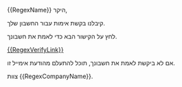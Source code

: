 {{RegexName}} היקר,

קיבלנו בקשת אימות עבור החשבון שלך.

לחץ על הקישור הבא כדי לאמת את חשבונך.

<a href="{{RegexVerifyLink}}">{{RegexVerifyLink}}</a>

אם לא ביקשת לאמת את חשבונך, תוכל להתעלם מהודעת אימייל זו.

צוות {{RegexCompanyName}}.

